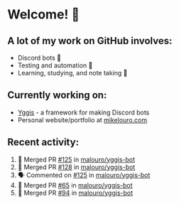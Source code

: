 # Welcome! 👋

## A lot of my work on GitHub involves:
  * Discord bots 🤖
  * Testing and automation 🧪
  * Learning, studying, and note taking 📝

## Currently working on:
  * [Yggis](https://github.com/malouro/yggis-bot) - a framework for making Discord bots
  * Personal website/portfolio at [mikelouro.com](https://mikelouro.com)

## Recent activity:

<!--START_SECTION:activity-->
1. 🎊  Merged PR [#125](https://github.com//malouro/yggis-bot/pull/125) in [malouro/yggis-bot](https://github.com//malouro/yggis-bot)
2. 🎊  Merged PR [#128](https://github.com//malouro/yggis-bot/pull/128) in [malouro/yggis-bot](https://github.com//malouro/yggis-bot)
3. 🗣 Commented on [#125](https://github.com//malouro/yggis-bot/issues/125) in [malouro/yggis-bot](https://github.com//malouro/yggis-bot)
4. 🎊  Merged PR [#65](https://github.com//malouro/yggis-bot/pull/65) in [malouro/yggis-bot](https://github.com//malouro/yggis-bot)
5. 🎊  Merged PR [#94](https://github.com//malouro/yggis-bot/pull/94) in [malouro/yggis-bot](https://github.com//malouro/yggis-bot)
<!--END_SECTION:activity-->
